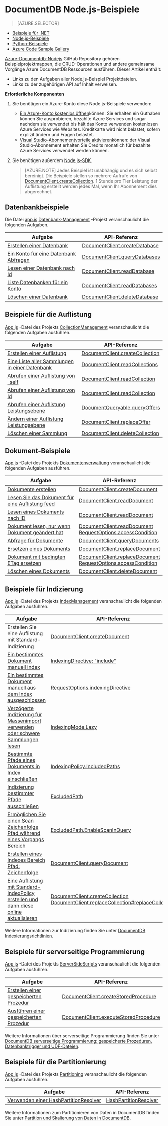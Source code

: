 <properties
    pageTitle="NoSQL Node.js-Beispiele DocumentDB | Microsoft Azure"
    description="Verwendungsbeispielen Sie NoSQL Node.js auf Github für häufige Aufgaben in DocumentDB einschließlich CRUD-Operationen für JSON-Dokumente NoSQL-Datenbanken."
    keywords="Node.js-Beispiele"
    services="documentdb"
    authors="moderakh"
    manager="jhubbard"
    editor="monicar"
    documentationCenter="nodejs"/>

<tags
    ms.service="documentdb"
    ms.workload="data-services"
    ms.tgt_pltfrm="na"
    ms.devlang="na"
    ms.topic="article"
    ms.date="10/03/2016"
    ms.author="moderakh"/>


# <a name="documentdb-nodejs-examples"></a>DocumentDB Node.js-Beispiele

> [AZURE.SELECTOR]
- [Beispiele für .NET](documentdb-dotnet-samples.md)
- [Node.js-Beispiele](documentdb-nodejs-samples.md)
- [Python-Beispiele](documentdb-python-samples.md)
- [Azure Code Sample Gallery](https://azure.microsoft.com/documentation/samples/?service=documentdb)

[Azure-Documentdb-Nodejs](https://github.com/Azure/azure-documentdb-node/tree/master/samples) GitHub Repository gehören Beispielprojektmappen, die CRUD-Operationen und andere gemeinsame Vorgänge Azure DocumentDB Ressourcen ausführen. Dieser Artikel enthält:

- Links zu den Aufgaben aller Node.js-Beispiel Projektdateien.
- Links zu der zugehörigen API auf Inhalt verweisen.

**Erforderliche Komponenten**

1. Sie benötigen ein Azure-Konto diese Node.js-Beispiele verwenden:
    - [Ein Azure-Konto kostenlos öffnen](https://azure.microsoft.com/pricing/free-trial/)können: Sie erhalten ein Guthaben können Sie ausprobieren, bezahlte Azure Services und sogar nachdem sie verwendet bis hält das Konto verwenden kostenlosen Azure Services wie Websites. Kreditkarte wird nicht belastet, sofern explizit ändern und Fragen belastet.
   - [Visual Studio-Abonnementvorteile aktivieren](https://azure.microsoft.com/pricing/member-offers/msdn-benefits-details/)können: der Visual Studio-Abonnement erhalten Sie Credits monatlich für bezahlte Azure Services verwendet werden können.
2. Sie benötigen außerdem [Node.js-SDK](documentdb-sdk-node.md).

    > [AZURE.NOTE] Jedes Beispiel ist unabhängig und es sich selbst bereinigt. Die Beispiele stellen so mehrere Aufrufe von [DocumentClient.createCollection](http://azure.github.io/azure-documentdb-node/DocumentClient.html#createCollection). 1 Stunde pro Tier Leistung der Auflistung erstellt werden jedes Mal, wenn Ihr Abonnement dies abgerechnet.

## <a name="database-examples"></a>Datenbankbeispiele

Die Datei [app.js](https://github.com/Azure/azure-documentdb-node/blob/master/samples/DatabaseManagement/app.js) [Datenbank-Management](https://github.com/Azure/azure-documentdb-node/tree/master/samples/DatabaseManagement) -Projekt veranschaulicht die folgenden Aufgaben.

Aufgabe | API-Referenz
--- | ---
[Erstellen einer Datenbank](https://github.com/Azure/azure-documentdb-node/blob/ef53e5f6707a5dc45920fb6ad54d9c7e008a6c18/samples/DocumentDB.Samples.DatabaseManagement/app.js#L121-L131) | [DocumentClient.createDatabase](http://azure.github.io/azure-documentdb-node/DocumentClient.html#createDatabase)
[Ein Konto für eine Datenbank Abfragen](https://github.com/Azure/azure-documentdb-node/blob/ef53e5f6707a5dc45920fb6ad54d9c7e008a6c18/samples/DocumentDB.Samples.DatabaseManagement/app.js#L146-L171) | [DocumentClient.queryDatabases](http://azure.github.io/azure-documentdb-node/DocumentClient.html#queryDatabases)
[Lesen einer Datenbank nach Id](https://github.com/Azure/azure-documentdb-node/blob/ef53e5f6707a5dc45920fb6ad54d9c7e008a6c18/samples/DocumentDB.Samples.DatabaseManagement/app.js#L89-L99) | [DocumentClient.readDatabase](http://azure.github.io/azure-documentdb-node/DocumentClient.html#readDatabase)
[Liste Datenbanken für ein Konto](https://github.com/Azure/azure-documentdb-node/blob/ef53e5f6707a5dc45920fb6ad54d9c7e008a6c18/samples/DocumentDB.Samples.DatabaseManagement/app.js#L111-L119) | [DocumentClient.readDatabases](http://azure.github.io/azure-documentdb-node/DocumentClient.html#readDatabase)
[Löschen einer Datenbank](https://github.com/Azure/azure-documentdb-node/blob/ef53e5f6707a5dc45920fb6ad54d9c7e008a6c18/samples/DocumentDB.Samples.DatabaseManagement/app.js#L133-L144) | [DocumentClient.deleteDatabase](http://azure.github.io/azure-documentdb-node/DocumentClient.html#deleteDatabase)

## <a name="collection-examples"></a>Beispiele für die Auflistung

[App.js](https://github.com/Azure/azure-documentdb-node/blob/master/samples/CollectionManagement/app.js) -Datei des Projekts [CollectionManagement](https://github.com/Azure/azure-documentdb-node/tree/master/samples/CollectionManagement) veranschaulicht die folgenden Aufgaben ausführen.

Aufgabe | API-Referenz
--- | ---
[Erstellen einer Auflistung](https://github.com/Azure/azure-documentdb-node/blob/ef53e5f6707a5dc45920fb6ad54d9c7e008a6c18/samples/DocumentDB.Samples.CollectionManagement/app.js#L97-L118) | [DocumentClient.createCollection](http://azure.github.io/azure-documentdb-node/DocumentClient.html#createCollection)
[Eine Liste aller Sammlungen in einer Datenbank](https://github.com/Azure/azure-documentdb-node/blob/ef53e5f6707a5dc45920fb6ad54d9c7e008a6c18/samples/DocumentDB.Samples.CollectionManagement/app.js#L120-L130) | [DocumentClient.readCollections](http://azure.github.io/azure-documentdb-node/DocumentClient.html#readCollections)
[Abrufen einer Auflistung von _self](https://github.com/Azure/azure-documentdb-node/blob/ef53e5f6707a5dc45920fb6ad54d9c7e008a6c18/samples/DocumentDB.Samples.CollectionManagement/app.js#L132-L141) | [DocumentClient.readCollection](http://azure.github.io/azure-documentdb-node/DocumentClient.html#readCollection)
[Abrufen einer Auflistung von Id](https://github.com/Azure/azure-documentdb-node/blob/ef53e5f6707a5dc45920fb6ad54d9c7e008a6c18/samples/DocumentDB.Samples.CollectionManagement/app.js#L143-L156) | [DocumentClient.readCollection](http://azure.github.io/azure-documentdb-node/DocumentClient.html#readCollection)
[Abrufen einer Auflistung Leistungsebene](https://github.com/Azure/azure-documentdb-node/blob/ef53e5f6707a5dc45920fb6ad54d9c7e008a6c18/samples/DocumentDB.Samples.CollectionManagement/app.js#L158-L186) | [DocumentQueryable.queryOffers](http://azure.github.io/azure-documentdb-node/DocumentClient.html#queryOffers)
[Ändern einer Auflistung Leistungsebene](https://github.com/Azure/azure-documentdb-node/blob/ef53e5f6707a5dc45920fb6ad54d9c7e008a6c18/samples/DocumentDB.Samples.CollectionManagement/app.js#L188-L202) | [DocumentClient.replaceOffer](http://azure.github.io/azure-documentdb-node/DocumentClient.html#replaceOffer)
[Löschen einer Sammlung](https://github.com/Azure/azure-documentdb-node/blob/ef53e5f6707a5dc45920fb6ad54d9c7e008a6c18/samples/DocumentDB.Samples.CollectionManagement/app.js#L204-L215) | [DocumentClient.deleteCollection](http://azure.github.io/azure-documentdb-node/DocumentClient.html#deleteCollection)

## <a name="document-examples"></a>Dokument-Beispiele

[App.js](https://github.com/Azure/azure-documentdb-node/blob/master/samples/DocumentManagement/app.js) -Datei des Projekts [Dokumentenverwaltung](https://github.com/Azure/azure-documentdb-node/tree/master/samples/DocumentManagement) veranschaulicht die folgenden Aufgaben ausführen.

Aufgabe | API-Referenz
--- | ---
[Dokumente erstellen](https://github.com/Azure/azure-documentdb-node/blob/ef53e5f6707a5dc45920fb6ad54d9c7e008a6c18/samples/DocumentDB.Samples.DocumentManagement/app.js#L153-L177) | [DocumentClient.createDocument](http://azure.github.io/azure-documentdb-node/DocumentClient.html#createDocument)
[Lesen Sie das Dokument für eine Auflistung feed](https://github.com/Azure/azure-documentdb-node/blob/ef53e5f6707a5dc45920fb6ad54d9c7e008a6c18/samples/DocumentDB.Samples.DocumentManagement/app.js#L179-L189) | [DocumentClient.readDocument](http://azure.github.io/azure-documentdb-node/DocumentClient.html#readDocument)
[Lesen eines Dokuments nach ID](https://github.com/Azure/azure-documentdb-node/blob/ef53e5f6707a5dc45920fb6ad54d9c7e008a6c18/samples/DocumentDB.Samples.DocumentManagement/app.js#L191-L201) | [DocumentClient.readDocument](http://azure.github.io/azure-documentdb-node/DocumentClient.html#readDocument)
[Dokument lesen, nur wenn Dokument geändert hat](https://github.com/Azure/azure-documentdb-node/blob/0778eadea7abb2af41e8c22a239dc872c584f421/samples/DocumentManagement/app.js#L79-L107) | [DocumentClient.readDocument](http://azure.github.io/azure-documentdb-node/DocumentClient.html#readDocument)<br/>[RequestOptions.accessCondition](http://azure.github.io/azure-documentdb-node/global.html#RequestOptions)
[Abfrage für Dokumente](https://github.com/Azure/azure-documentdb-node/blob/ef53e5f6707a5dc45920fb6ad54d9c7e008a6c18/samples/DocumentDB.Samples.DocumentManagement/app.js#L82-L110) | [DocumentClient.queryDocuments](http://azure.github.io/azure-documentdb-node/DocumentClient.html#queryDocuments)
[Ersetzen eines Dokuments](https://github.com/Azure/azure-documentdb-node/blob/ef53e5f6707a5dc45920fb6ad54d9c7e008a6c18/samples/DocumentDB.Samples.DocumentManagement/app.js#L112-L119) |  [DocumentClient.replaceDocument](http://azure.github.io/azure-documentdb-node/DocumentClient.html#replaceDocument)
[Dokument mit bedingten ETag ersetzen](https://github.com/Azure/azure-documentdb-node/blob/0778eadea7abb2af41e8c22a239dc872c584f421/samples/DocumentManagement/app.js#L147-L164) |  [DocumentClient.replaceDocument](http://azure.github.io/azure-documentdb-node/DocumentClient.html#replaceDocument)<br/>[RequestOptions.accessCondition](http://azure.github.io/azure-documentdb-node/global.html#RequestOptions)
[Löschen eines Dokuments](https://github.com/Azure/azure-documentdb-node/blob/ef53e5f6707a5dc45920fb6ad54d9c7e008a6c18/samples/DocumentDB.Samples.DocumentManagement/app.js#L122-L133) | [DocumentClient.deleteDocument](http://azure.github.io/azure-documentdb-node/DocumentClient.html#deleteDocument)

## <a name="indexing-examples"></a>Beispiele für Indizierung

[App.js](https://github.com/Azure/azure-documentdb-node/blob/master/samples/IndexManagement/app.js) -Datei des Projekts [IndexManagement](https://github.com/Azure/azure-documentdb-node/tree/master/samples/IndexManagement) veranschaulicht die folgenden Aufgaben ausführen.

Aufgabe | API-Referenz
--- | ---
Erstellen Sie eine Auflistung mit Standard-Indizierung | [DocumentClient.createDocument](http://azure.github.io/azure-documentdb-node/DocumentClient.html)
[Ein bestimmtes Dokument manuell index](https://github.com/Azure/azure-documentdb-node/blob/ef53e5f6707a5dc45920fb6ad54d9c7e008a6c18/samples/DocumentDB.Samples.IndexManagement/app.js#L185-L238) | [IndexingDirective: "include"](http://azure.github.io/azure-documentdb-node/global.html#indexingDirective)
[Ein bestimmtes Dokument manuell aus dem Index ausgeschlossen](https://github.com/Azure/azure-documentdb-node/blob/ef53e5f6707a5dc45920fb6ad54d9c7e008a6c18/samples/DocumentDB.Samples.IndexManagement/app.js#L120-L183) | [RequestOptions.indexingDirective](http://azure.github.io/azure-documentdb-node/global.html#RequestOptions)
[Verzögerte Indizierung für Massenimport verwenden oder schwere Sammlungen lesen](https://github.com/Azure/azure-documentdb-node/blob/ef53e5f6707a5dc45920fb6ad54d9c7e008a6c18/samples/DocumentDB.Samples.IndexManagement/app.js#L240-L269) | [IndexingMode.Lazy](http://azure.github.io/azure-documentdb-node/global.html#IndexingMode)
[Bestimmte Pfade eines Dokuments in Index einschließen](https://github.com/Azure/azure-documentdb-node/blob/ef53e5f6707a5dc45920fb6ad54d9c7e008a6c18/samples/DocumentDB.Samples.IndexManagement/app.js#L433-L444) | [IndexingPolicy.IncludedPaths](http://azure.github.io/azure-documentdb-node/global.html#IndexingPolicy)
[Indizierung bestimmter Pfade ausschließen](https://github.com/Azure/azure-documentdb-node/blob/ef53e5f6707a5dc45920fb6ad54d9c7e008a6c18/samples/DocumentDB.Samples.IndexManagement/app.js#L427-L450) | [ExcludedPath](http://azure.github.io/azure-documentdb-node/global.html#IndexingPolicy)
[Ermöglichen Sie einen Scan Zeichenfolge Pfad während eines Vorgangs Bereich](https://github.com/Azure/azure-documentdb-node/blob/ef53e5f6707a5dc45920fb6ad54d9c7e008a6c18/samples/DocumentDB.Samples.IndexManagement/app.js#L271-L347)| [ExcludedPath.EnableScanInQuery](http://azure.github.io/azure-documentdb-node/global.html#FeedOptions)
[Erstellen eines Indexes Bereich Pfad: Zeichenfolge](https://github.com/Azure/azure-documentdb-node/blob/ef53e5f6707a5dc45920fb6ad54d9c7e008a6c18/samples/DocumentDB.Samples.IndexManagement/app.js#L349-L425) | [DocumentClient.queryDocument](http://azure.github.io/azure-documentdb-node/DocumentClient.html#queryDocument)
[Eine Auflistung mit Standard-IndexPolicy erstellen und dann diese online aktualisieren](https://github.com/Azure/azure-documentdb-node/blob/ef53e5f6707a5dc45920fb6ad54d9c7e008a6c18/samples/DocumentDB.Samples.IndexManagement/app.js#L519-L614) | [DocumentClient.createCollection](http://azure.github.io/azure-documentdb-node/DocumentClient.html#createCollection)<br> [DocumentClient.replaceCollection#replaceCollection](http://azure.github.io/azure-documentdb-node/DocumentClient.html)

Weitere Informationen zur Indizierung finden Sie unter [DocumentDB Indexierungsrichtlinien](documentdb-indexing-policies.md).

## <a name="server-side-programming-examples"></a>Beispiele für serverseitige Programmierung

[App.js](https://github.com/Azure/azure-documentdb-node/blob/master/samples/ServerSideScripts/app.js) -Datei des Projekts [ServerSideScripts](https://github.com/Azure/azure-documentdb-node/tree/master/samples/ServerSideScripts) veranschaulicht die folgenden Aufgaben ausführen.

Aufgabe | API-Referenz
--- | ---
[Erstellen einer gespeicherten Prozedur](https://github.com/Azure/azure-documentdb-node/blob/ef53e5f6707a5dc45920fb6ad54d9c7e008a6c18/samples/DocumentDB.Samples.ServerSideScripts/app.js#L44-L71) | [DocumentClient.createStoredProcedure](http://azure.github.io/azure-documentdb-node/DocumentClient.html#createStoredProcedure)
[Ausführen einer gespeicherten Prozedur](https://github.com/Azure/azure-documentdb-node/blob/ef53e5f6707a5dc45920fb6ad54d9c7e008a6c18/samples/DocumentDB.Samples.ServerSideScripts/app.js#L73-L90) | [DocumentClient.executeStoredProcedure](http://azure.github.io/azure-documentdb-node/DocumentClient.html#executeStoredProcedure)

Weitere Informationen über serverseitige Programmierung finden Sie unter [DocumentDB serverseitige Programmierung: gespeicherte Prozeduren, Datenbanktrigger und UDF-Dateien](documentdb-programming.md).

## <a name="partitioning-examples"></a>Beispiele für die Partitionierung

[App.js](https://github.com/Azure/azure-documentdb-node/blob/master/samples/Partitioning/app.js) -Datei des Projekts [Partitioning](https://github.com/Azure/azure-documentdb-node/tree/master/samples/Partitioning) veranschaulicht die folgenden Aufgaben ausführen.

Aufgabe | API-Referenz
--- | ---
[Verwenden einer HashPartitionResolver](https://github.com/Azure/azure-documentdb-node/blob/ce0fc3c4e70b0279091a1e03620a668d93a14fc2/samples/Partitioning/app.js#L53-L103) | [HashPartitionResolver](http://azure.github.io/azure-documentdb-node/HashPartitionResolver.html)

Weitere Informationen zum Partitionieren von Daten in DocumentDB finden Sie unter [Partition und Skalierung von Daten in DocumentDB](documentdb-partition-data.md).
